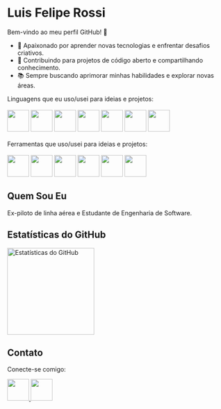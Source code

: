 # Luis Felipe Rossi

Bem-vindo ao meu perfil GitHub! 👋

- 🚀 Apaixonado por aprender novas tecnologias e enfrentar desafios criativos.<br>
- 🌱 Contribuindo para projetos de código aberto e compartilhando conhecimento.<br>
- 📚 Sempre buscando aprimorar minhas habilidades e explorar novas áreas.<br>

Linguagens que eu uso/usei para ideias e projetos:
    <br>
    <br>
    <img src="https://cdn.jsdelivr.net/gh/devicons/devicon/icons/java/java-original-wordmark.svg" height="50px" /> 
    <img src="https://cdn.jsdelivr.net/gh/devicons/devicon/icons/c/c-original.svg" height="50px"/> 
    <img src="https://cdn.jsdelivr.net/gh/devicons/devicon@latest/icons/python/python-original-wordmark.svg" height="50px"/> 
    <img src="https://cdn.jsdelivr.net/gh/devicons/devicon/icons/flutter/flutter-original.svg" height="50px"/> 
    <img src="https://cdn.jsdelivr.net/gh/devicons/devicon/icons/go/go-original-wordmark.svg" height="50px"/> 
    <img src="https://cdn.jsdelivr.net/gh/devicons/devicon/icons/typescript/typescript-original.svg" height="50px"/> 
    <img src="https://cdn.jsdelivr.net/gh/devicons/devicon/icons/postgresql/postgresql-original-wordmark.svg" height="50px"/> 
    <br>
    <br>
    Ferramentas que uso/usei para ideias e projetos: 
    <br>
    <br>
    <img src="https://cdn.jsdelivr.net/gh/devicons/devicon/icons/arduino/arduino-original-wordmark.svg" height="50px"/> 
    <img src="https://cdn.jsdelivr.net/gh/devicons/devicon/icons/git/git-original-wordmark.svg" height="50px"/> 
    <img src="https://cdn.jsdelivr.net/gh/devicons/devicon/icons/apple/apple-original.svg" height="50px"/> 
    <img src="https://cdn.jsdelivr.net/gh/devicons/devicon/icons/react/react-original.svg" height="50px"/> 
    <img src="https://cdn.jsdelivr.net/gh/devicons/devicon/icons/spring/spring-original-wordmark.svg" height="50px"/> 
    <img src="https://cdn.jsdelivr.net/gh/devicons/devicon@latest/icons/ubuntu/ubuntu-original.svg" height="50px"/>
          
          
    


## Quem Sou Eu

Ex-piloto de linha aérea e Estudante de Engenharia de Software. 

## Estatísticas do GitHub
<p>
  <img src="https://github-readme-stats.vercel.app/api?username=lfcr9311&theme=dark&show_icons=true" alt="Estatísticas do GitHub" height=200px>
</p>
  
  
## Contato

Conecte-se comigo:

<a href="https://www.linkedin.com/in/luis-felipe-copetti-rossi-86780541/">
  <img src="https://cdn.jsdelivr.net/gh/devicons/devicon/icons/linkedin/linkedin-original.svg" height="50px" />
</a>
<a href="mailto:lfcr93@gmail.com">
  <img src="https://img.icons8.com/color/96/000000/gmail--v1.png" height="50px" />
</a>
